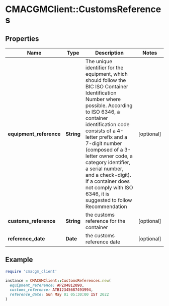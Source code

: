 # CMACGMClient::CustomsReferences

## Properties

| Name | Type | Description | Notes |
| ---- | ---- | ----------- | ----- |
| **equipment_reference** | **String** | The unique identifier for the equipment, which should follow the BIC ISO Container Identification Number where possible. According to ISO 6346, a container identification code consists of a 4-letter prefix and a 7-digit number (composed of a 3-letter owner code, a category identifier, a serial number, and a check-digit). If a container does not comply with ISO 6346, it is suggested to follow Recommendation | [optional] |
| **customs_reference** | **String** | the customs reference for the container | [optional] |
| **reference_date** | **Date** | the customs reference date | [optional] |

## Example

```ruby
require 'cmacgm_client'

instance = CMACGMClient::CustomsReferences.new(
  equipment_reference: APZU4812090,
  customs_reference: ATB12345687493994,
  reference_date: Sun May 01 05:30:00 IST 2022
)
```

